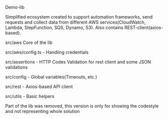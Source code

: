 Demo-lib

Simplified ecosystem created to support automation frameworks, send requests and collect data from different AWS services(CloudWatch, Lambda, StepFunction, SQS, Dynamo, S3). Also contains REST-client(axios-based).

src/aws
    Core of the lib

src/aws/config.ts - 
    Handling credentials

src/assertions -
    HTTP Codes Validation for rest client and some JSON validations

src/config -
    Global variables(Timeouts, etc.)

src/rest -
    Axios-based API client

src/utils -
    Basic helpers

Part of the lib was removed, this version is only for showing the codestyle and not representing whole solution